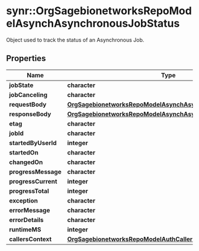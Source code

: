 # synr::OrgSagebionetworksRepoModelAsynchAsynchronousJobStatus

Object used to track the status of an Asynchronous Job.

## Properties
Name | Type | Description | Notes
------------ | ------------- | ------------- | -------------
**jobState** | **character** |  | [optional] 
**jobCanceling** | **character** |  | [optional] 
**requestBody** | [**OrgSagebionetworksRepoModelAsynchAsynchronousRequestBody**](org.sagebionetworks.repo.model.asynch.AsynchronousRequestBody.md) |  | [optional] 
**responseBody** | [**OrgSagebionetworksRepoModelAsynchAsynchronousResponseBody**](org.sagebionetworks.repo.model.asynch.AsynchronousResponseBody.md) |  | [optional] 
**etag** | **character** |  | [optional] 
**jobId** | **character** |  | [optional] 
**startedByUserId** | **integer** |  | [optional] 
**startedOn** | **character** |  | [optional] 
**changedOn** | **character** |  | [optional] 
**progressMessage** | **character** |  | [optional] 
**progressCurrent** | **integer** |  | [optional] 
**progressTotal** | **integer** |  | [optional] 
**exception** | **character** |  | [optional] 
**errorMessage** | **character** |  | [optional] 
**errorDetails** | **character** |  | [optional] 
**runtimeMS** | **integer** |  | [optional] 
**callersContext** | [**OrgSagebionetworksRepoModelAuthCallersContext**](org.sagebionetworks.repo.model.auth.CallersContext.md) |  | [optional] 


